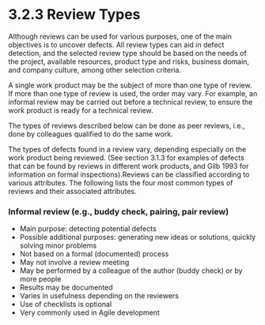 # 3.2.3 Review Types

Although reviews can be used for various purposes, one of the main objectives is to uncover defects. All review types can aid in defect detection, and the selected review type should be based on the needs of the project, available resources, product type and risks, business domain, and company culture, among other selection criteria. 

A single work product may be the subject of more than one type of review. If more than one type of review is used, the order may vary. For example, an informal review may be carried out before a technical review, to ensure the work product is ready for a technical review. 

The types of reviews described below can be done as peer reviews, i.e., done by colleagues qualified to do the same work. 

The types of defects found in a review vary, depending especially on the work product being reviewed. \(See section 3.1.3 for examples of defects that can be found by reviews in different work products, and Gilb 1993 for information on formal inspections\).Reviews can be classified according to various attributes. The following lists the four most common types of reviews and their associated attributes.

###  Informal review \(e.g., buddy check, pairing, pair review\) 

* Main purpose: detecting potential defects 
* Possible additional purposes: generating new ideas or solutions, quickly solving minor problems 
* Not based on a formal \(documented\) process 
* May not involve a review meeting 
* May be performed by a colleague of the author \(buddy check\) or by more people
* Results may be documented
* Varies in usefulness depending on the reviewers 
* Use of checklists is optional 
* Very commonly used in Agile development

